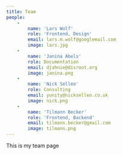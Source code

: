 ```yaml
---
title: Team
people:
    -
        name: 'Lars Wolf'
        role: 'Frontend, Design'
        email: lars.m.wolf@googlemail.com
        image: lars.jpg
    -
        name: 'Janina Abels'
        role: Documentation
        email: djahnie@disroot.org
        image: janina.png
    -
        name: 'Nick Sellen'
        role: Consulting
        email: yunity@nicksellen.co.uk
        image: nick.png
    -
        name: 'Tilmann Becker'
        role: 'Frontend, Backend'
        email: tilmann.becker@gmail.com
        image: tilmann.png
---
```


This is my team page